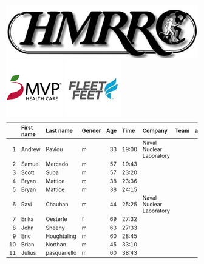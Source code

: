 ![image](hmrrc_65h.jpg) ![image](MVP-1.jpg)  ![image](FF_Logo_Stacked_7-150x118.jpg)  

|    | First name   | Last name    | Gender   |   Age | Time   | Company                  | Team   |   age_grade |
|---:|:-------------|:-------------|:---------|------:|:-------|:-------------------------|:-------|------------:|
|  1 | Andrew       | Pavlou       | m        |    33 | 19:00  | Naval Nuclear Laboratory |        |       68.06 |
|  2 | Samuel       | Mercado      | m        |    57 | 19:43  |                          |        |       78.47 |
|  3 | Scott        | Suba         | m        |    57 | 23:20  |                          |        |       66.3  |
|  4 | Bryan        | Mattice      | m        |    38 | 23:36  |                          |        |       56.5  |
|  5 | Bryan        | Mattice      | m        |    38 | 24:15  |                          |        |       54.99 |
|  6 | Ravi         | Chauhan      | m        |    44 | 25:25  | Naval Nuclear Laboratory |        |       54.86 |
|  7 | Erika        | Oesterle     | f        |    69 | 27:32  |                          |        |       75.45 |
|  8 | John         | Sheehy       | m        |    63 | 27:33  |                          |        |       59.15 |
|  9 | Eric         | Houghtaling  | m        |    60 | 28:45  |                          |        |       55.21 |
| 10 | Brian        | Northan      | m        |    45 | 33:10  |                          |        |       42.36 |
| 11 | Julius       | pasquariello | m        |    60 | 38:43  |                          |        |       41    |